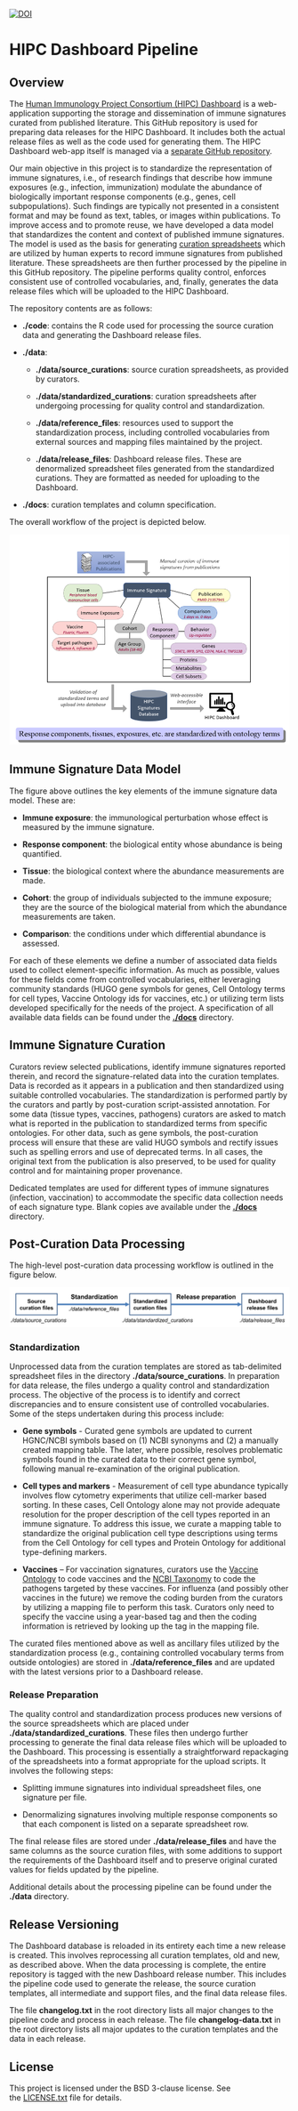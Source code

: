 <a href="https://zenodo.org/badge/latestdoi/335726224"><img src="https://zenodo.org/badge/335726224.svg" alt="DOI"></a>

# HIPC Dashboard Pipeline
## Overview

The [Human Immunology Project Consortium (HIPC) Dashboard](http://hipc-dashboard.org/) 
is a web-application supporting the storage and dissemination of immune
signatures curated from published literature. This GitHub repository is
used for preparing data releases for the HIPC Dashboard. It includes
both the actual release files as well as the code used for generating
them. The HIPC Dashboard web-app itself is managed via a [separate GitHub repository](https://github.com/floratos-lab/hipc-signature).

Our main objective in this project is to standardize the representation
of immune signatures, i.e., of research findings that describe how
immune exposures (e.g., infection, immunization) modulate the abundance
of biologically important response components (e.g., genes, cell
subpopulations). Such findings are typically not presented in a
consistent format and may be found as text, tables, or images within
publications. To improve access and to promote reuse, we have developed
a data model that standardizes the content and context of published
immune signatures. The model is used as the basis for generating
[curation spreadsheets](./docs) which are utilized by
human experts to record immune signatures from published literature.
These spreadsheets are then further processed by the pipeline in this
GitHub repository. The pipeline performs quality control, enforces
consistent use of controlled vocabularies, and, finally, generates the
data release files which will be uploaded to the HIPC Dashboard.

The repository contents are as follows:

  - **./code**: contains the R code used for processing the source
    curation data and generating the Dashboard release files.

  - **./data**:
    
      - **./data/source_curations**: source curation spreadsheets, as
        provided by curators.
    
      - **./data/standardized_curations**: curation spreadsheets after
        undergoing processing for quality control and standardization.
    
      - **./data/reference_files**: resources used to support the
        standardization process, including controlled vocabularies from
        external sources and mapping files maintained by the project.
    
      - **./data/release_files**: Dashboard release files. These are
        denormalized spreadsheet files generated from the standardized
        curations. They are formatted as needed for uploading to the
        Dashboard.

  - **./docs**: curation templates and column specification.

The overall workflow of the project is depicted below.

![Overall-workflow](./docs/img/overall_workflow.png)

## Immune Signature Data Model

The figure above outlines the key elements of the immune signature data
model. These are:

  - **Immune exposure**: the immunological perturbation whose effect is
    measured by the immune signature.

  - **Response component**: the biological entity whose abundance is being
    quantified.

  - **Tissue**: the biological context where the abundance measurements are
    made.

  - **Cohort**: the group of individuals subjected to the immune exposure;
    they are the source of the biological material from which the
    abundance measurements are taken.

  - **Comparison**: the conditions under which differential abundance is
    assessed.

For each of these elements we define a number of associated data fields
used to collect element-specific information. As much as possible,
values for these fields come from controlled vocabularies, either
leveraging community standards (HUGO gene symbols for genes, Cell
Ontology terms for cell types, Vaccine Ontology ids for vaccines, etc.)
or utilizing term lists developed specifically for the needs of the
project. A specification of all available data fields can be found under
the [**./docs**](./docs) directory.

## Immune Signature Curation

Curators review selected publications, identify immune signatures
reported therein, and record the signature-related data into the
curation templates. Data is recorded as it appears in a publication and
then standardized using suitable controlled vocabularies. The
standardization is performed partly by the curators and partly by
post-curation script-assisted annotation. For some data
(tissue types, vaccines, pathogens) curators are asked to match
what is reported in the publication to standardized terms from specific
ontologies. For other data, such as gene symbols, the post-curation
process will ensure that these are valid HUGO symbols and rectify issues
such as spelling errors and use of deprecated terms. In all cases, the
original text from the publication is also preserved, to be used for
quality control and for maintaining proper provenance.

Dedicated templates are used for different types of immune
signatures (infection, vaccination) to accommodate the specific
data collection needs of each signature type. Blank copies ave available under
the [**./docs**](./docs) directory.

## Post-Curation Data Processing

The high-level post-curation data processing workflow is outlined in the
figure below.

![Post-curation-processing](./docs/img/post-curation-data-processing.png)

### Standardization

Unprocessed data from the curation templates are stored as tab-delimited
spreadsheet files in the directory **./data/source_curations**. In
preparation for data release, the files undergo a quality control and
standardization process. The objective of the process is to identify and
correct discrepancies and to ensure consistent use of controlled
vocabularies. Some of the steps undertaken during this process include:

  - **Gene symbols** - Curated gene symbols are updated to current
    HGNC/NCBI symbols based on (1) NCBI synonyms and (2) a manually
    created mapping table. The later, where possible, resolves
    problematic symbols found in the curated data to their correct gene
    symbol, following manual re-examination of the original publication.

  - **Cell types and markers** - Measurement of cell type abundance
    typically involves flow cytometry experiments that utilize
    cell-marker based sorting. In these cases, Cell Ontology alone may
    not provide adequate resolution for the proper description of the
    cell types reported in an immune signature. To address this issue,
    we curate a mapping table to standardize the original publication
    cell type descriptions using terms from the Cell Ontology for cell
    types and Protein Ontology for additional type-defining markers.

  - **Vaccines** – For vaccination signatures, curators use the [Vaccine
    Ontology](https://www.ebi.ac.uk/ols/ontologies/vo) to code vaccines
    and the [NCBI Taxonomy](https://www.ncbi.nlm.nih.gov/taxonomy) to
    code the pathogens targeted by these vaccines. For influenza (and
    possibly other vaccines in the future) we remove the coding burden
    from the curators by utilizing a mapping file to perform this task.
    Curators only need to specify the vaccine using a year-based tag and
    then the coding information is retrieved by looking up the tag in
    the mapping file.

The curated files mentioned above as well as ancillary files utilized by
the standardization process (e.g., containing controlled vocabulary
terms from outside ontologies) are stored in **./data/reference_files**
and are updated with the latest versions prior to a Dashboard release.

### Release Preparation

The quality control and standardization process produces new versions of
the source spreadsheets which are placed under **./data/standardized_curations**. These files then undergo further processing to generate the
final data release files which will be uploaded to the Dashboard. This
processing is essentially a straightforward repackaging of the
spreadsheets into a format appropriate for the upload scripts. It
involves the following steps:

  - Splitting immune signatures into individual spreadsheet files, one
    signature per file.

  - Denormalizing signatures involving multiple response components so
    that each component is listed on a separate spreadsheet row.

The final release files are stored under **./data/release_files** and
have the same columns as the source curation files, with some additions
to support the requirements of the Dashboard itself and to preserve
original curated values for fields updated by the pipeline.

Additional details about the processing pipeline can be found under the
**./data** directory.

## Release Versioning

The Dashboard database is reloaded in its entirety each time a new
release is created. This involves reprocessing all curation templates,
old and new, as described above. When the data processing is complete,
the entire repository is tagged with the new Dashboard release number.
This includes the pipeline code used to generate the release, the source
curation templates, all intermediate and support files, and the final
data release files.

The file **changelog.txt** in the root directory lists all major changes
to the pipeline code and process in each release. The file
**changelog-data.txt** in the root directory lists all major updates to
the curation templates and the data in each release.

## License

This project is licensed under the BSD 3-clause license. See
the [LICENSE.txt](./LICENSE.txt) file
for details.
